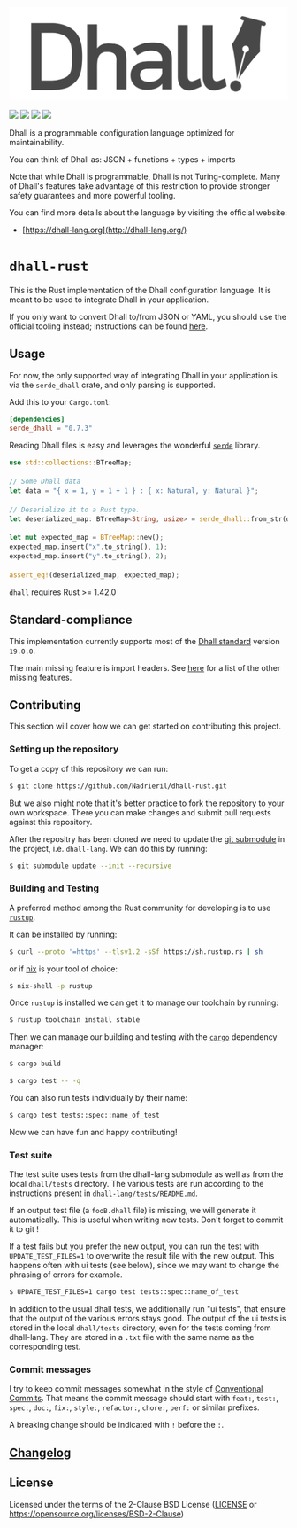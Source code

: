 <img src="https://github.com/dhall-lang/dhall-lang/blob/master/img/dhall-logo.svg" width="600" alt="Dhall Logo">

[![][cratesio-badge]][cratesio-url]
[![][docs-badge]][docs-url]
[![][ci-badge]][ci-url]
[![][codecov-badge]][codecov-url]

[cratesio-badge]: https://img.shields.io/crates/v/serde_dhall.svg?style=flat-square
[docs-badge]: https://img.shields.io/badge/docs-latest-blue.svg?style=flat-square
[ci-badge]: https://img.shields.io/github/workflow/status/Nadrieril/dhall-rust/Test%20suite?style=flat-square
[codecov-badge]: https://img.shields.io/codecov/c/github/Nadrieril/dhall-rust?style=flat-square

[cratesio-url]: https://crates.io/crates/serde_dhall
[docs-url]: https://docs.rs/serde_dhall
[ci-url]: https://github.com/Nadrieril/dhall-rust/actions
[codecov-url]: https://codecov.io/gh/Nadrieril/dhall-rust

Dhall is a programmable configuration language optimized for
maintainability.

You can think of Dhall as: JSON + functions + types + imports

Note that while Dhall is programmable, Dhall is not Turing-complete.  Many
of Dhall's features take advantage of this restriction to provide stronger
safety guarantees and more powerful tooling.

You can find more details about the language by visiting the official website:

* [https://dhall-lang.org](http://dhall-lang.org/)

# `dhall-rust`

This is the Rust implementation of the Dhall configuration language.
It is meant to be used to integrate Dhall in your application.

If you only want to convert Dhall to/from JSON or YAML, you should use the
official tooling instead; instructions can be found
[here](https://docs.dhall-lang.org/tutorials/Getting-started_Generate-JSON-or-YAML.html).

## Usage

For now, the only supported way of integrating Dhall in your application is via
the `serde_dhall` crate, and only parsing is supported.

Add this to your `Cargo.toml`:

```toml
[dependencies]
serde_dhall = "0.7.3"
```

Reading Dhall files is easy and leverages the wonderful [`serde`](https://crates.io/crates/serde) library.

```rust
use std::collections::BTreeMap;

// Some Dhall data
let data = "{ x = 1, y = 1 + 1 } : { x: Natural, y: Natural }";

// Deserialize it to a Rust type.
let deserialized_map: BTreeMap<String, usize> = serde_dhall::from_str(data).parse().unwrap();

let mut expected_map = BTreeMap::new();
expected_map.insert("x".to_string(), 1);
expected_map.insert("y".to_string(), 2);

assert_eq!(deserialized_map, expected_map);
```

`dhall` requires Rust >= 1.42.0

## Standard-compliance

This implementation currently supports most of the [Dhall
standard](https://github.com/dhall-lang/dhall-lang) version `19.0.0`.

The main missing feature is import headers. See
[here](https://github.com/Nadrieril/dhall-rust/issues?q=is%3Aopen+is%3Aissue+label%3Astandard-compliance)
for a list of the other missing features.

## Contributing

This section will cover how we can get started on contributing this project.

### Setting up the repository

To get a copy of this repository we can run:

```bash
$ git clone https://github.com/Nadrieril/dhall-rust.git
```

But we also might note that it's better practice to fork the repository to your own workspace.
There you can make changes and submit pull requests against this repository.

After the repositry has been cloned we need to update the [git submodule](https://git-scm.com/book/en/v2/Git-Tools-Submodules)
in the project, i.e. `dhall-lang`. We can do this by running:

```bash
$ git submodule update --init --recursive
```

### Building and Testing

A preferred method among the Rust community for developing is to use [`rustup`](https://rustup.rs/).

It can be installed by running:

```bash
$ curl --proto '=https' --tlsv1.2 -sSf https://sh.rustup.rs | sh
```

or if [nix](https://nixos.org/) is your tool of choice:

```bash
$ nix-shell -p rustup
```

Once `rustup` is installed we can get it to manage our toolchain by running:

```bash
$ rustup toolchain install stable
```

Then we can manage our building and testing with the [`cargo`](https://crates.io/) dependency manager:

```bash
$ cargo build
```

```bash
$ cargo test -- -q
```

You can also run tests individually by their name:

```bash
$ cargo test tests::spec::name_of_test
```

Now we can have fun and happy contributing!

### Test suite

The test suite uses tests from the dhall-lang submodule as well as from the
local `dhall/tests` directory.
The various tests are run according to the instructions present in
[`dhall-lang/tests/README.md`](https://github.com/dhall-lang/dhall-lang/blob/master/tests/README.md).

If an output test file (a `fooB.dhall` file) is missing, we will generate it automatically.
This is useful when writing new tests. Don't forget to commit it to git !

If a test fails but you prefer the new output, you can run the test with
`UPDATE_TEST_FILES=1` to overwrite the result file with the new output.
This happens often with ui tests (see below), since we may want to change the
phrasing of errors for example.

```bash
$ UPDATE_TEST_FILES=1 cargo test tests::spec::name_of_test
```

In addition to the usual dhall tests, we additionally run "ui tests", that
ensure that the output of the various errors stays good.
The output of the ui tests is stored in the local `dhall/tests` directory, even
for the tests coming from dhall-lang. They are stored in a `.txt` file with the
same name as the corresponding test.

### Commit messages

I try to keep commit messages somewhat in the style of [Conventional
Commits](https://www.conventionalcommits.org/en/v1.0.0). That means the commit
message should start with `feat:`, `test:`, `spec:`, `doc:`, `fix:`, `style:`,
`refactor:`, `chore:`, `perf:` or similar prefixes.

A breaking change should be indicated with `!` before the `:`.


## [Changelog](CHANGELOG.md)

## License

Licensed under the terms of the 2-Clause BSD License ([LICENSE](LICENSE) or
https://opensource.org/licenses/BSD-2-Clause)
